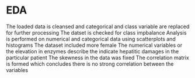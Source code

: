 # EDA

The loaded data is cleansed and categorical and class variable are replaced for further processing
The datset is checked for class impbalance
Analysis is performed on numerical and categorical data using scatterplots and histograms
The dataset included more female
The numerical variables or the elevation  in enzymes describe the indicate hepatitic damages in the particular patient
The skewness in the data was  fixed
The correlation matrix is formed which concludes there is no strong correlation between the variables


